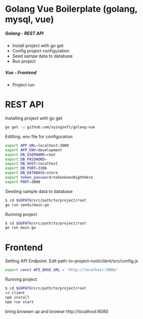 # Golang Vue Boilerplate (golang, mysql, vue)
##### Golang - REST API
  - Install project with go get
  - Config project configuration
  - Seed sampe data to database
  - Run project
##### Vue - Frontend
  - Project run
  
# REST API
Installing project with go get
```sh
go get -u github.com/xyingsoft/golang-vue
```

Editting .env file for configuration
```sh
export APP_URL=localhost:3000
export APP_ENV=development
export DB_USERNAME=root
export DB_PASSWORD=
export DB_HOST=localhost
export DB_PORT=3306
export DB_DATABASE=store
export token_password=tokenGoesRightHere
export PORT=3000
```

Seeding sample data to database
```sh
$ cd $GOPATH/src/path/to/project/root
go run seeds/main.go
```

Running project
```sh
$ cd $GOPATH/src/path/to/project/root
go run main.go
```

# Frontend
Setting API Endpoint. Edit path-to-project-root/client/src/config.js
```sh
export const API_BASE_URL = 'http://localhost:3000/'
```

Running project
```sh
$ cd $GOPATH/src/path/to/project/root
cd client
npm install
npm run start
```
bring browser up and browse http://localhost:8080